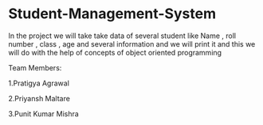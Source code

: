 # Student-Management-System
In the project we will take take data of several student like Name , roll number , class , age and several information and we will print it and this we will do with the help of concepts of object oriented programming 

Team Members:

1.Pratigya Agrawal	

2.Priyansh Maltare	

3.Punit Kumar Mishra
